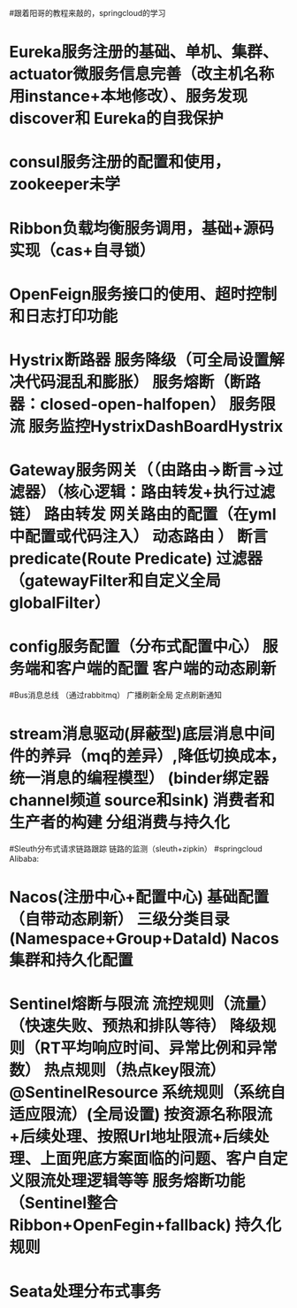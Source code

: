 #跟着阳哥的教程来敲的，springcloud的学习
# Eureka服务注册的基础、单机、集群、actuator微服务信息完善（改主机名称用instance+本地修改）、服务发现discover和 Eureka的自我保护
# consul服务注册的配置和使用，zookeeper未学
# Ribbon负载均衡服务调用，基础+源码实现（cas+自寻锁）
# OpenFeign服务接口的使用、超时控制和日志打印功能
# Hystrix断路器 服务降级（可全局设置解决代码混乱和膨胀） 服务熔断（断路器：closed-open-halfopen） 服务限流  服务监控HystrixDashBoardHystrix
# Gateway服务网关（（由路由->断言->过滤器）（核心逻辑：路由转发+执行过滤链）  路由转发    网关路由的配置（在yml中配置或代码注入）  动态路由  ）  断言predicate(Route Predicate)  过滤器（gatewayFilter和自定义全局globalFilter）  
# config服务配置（分布式配置中心） 服务端和客户端的配置 客户端的动态刷新
#Bus消息总线 （通过rabbitmq）  广播刷新全局  定点刷新通知 
# stream消息驱动(屏蔽型)底层消息中间件的养异（mq的差异）,降低切换成本，统一消息的编程模型）  (binder绑定器  channel频道 source和sink)    消费者和生产者的构建   分组消费与持久化
#Sleuth分布式请求链路跟踪  链路的监测（sleuth+zipkin）
#springcloud Alibaba:
#    Nacos(注册中心+配置中心)  基础配置（自带动态刷新）  三级分类目录(Namespace+Group+DataId)   Nacos集群和持久化配置
#    Sentinel熔断与限流    流控规则（流量）（快速失败、预热和排队等待）   降级规则（RT平均响应时间、异常比例和异常数）   热点规则（热点key限流）@SentinelResource     系统规则（系统自适应限流）(全局设置) 按资源名称限流+后续处理、按照UrI地址限流+后续处理、上面兜底方案面临的问题、客户自定义限流处理逻辑等等        服务熔断功能（Sentinel整合Ribbon+OpenFegin+fallback)   持久化规则
#    Seata处理分布式事务